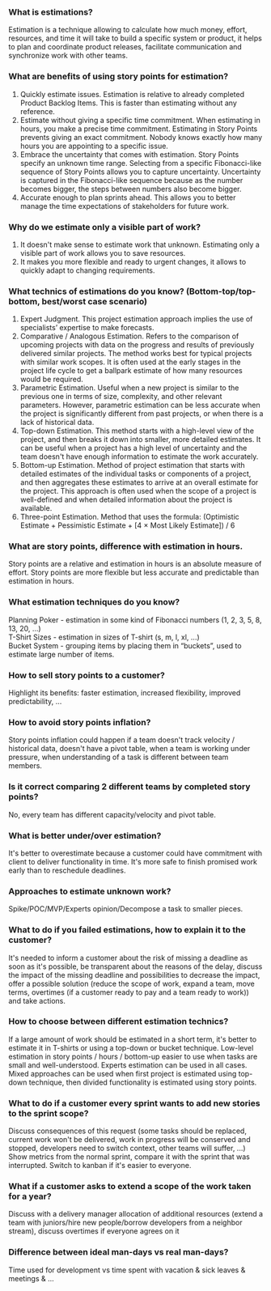 ### What is estimations?
Estimation is a technique allowing to calculate how much money, effort, resources, and time it will take to build a specific system or product, it helps to plan and coordinate product releases, facilitate communication and synchronize work with other teams.

### What are benefits of using story points for estimation?
1. Quickly estimate issues. Estimation is relative to already completed Product Backlog Items. This is faster than estimating without any reference.
2. Estimate without giving a specific time commitment. When estimating in hours, you make a precise time commitment. Estimating in Story Points prevents giving an exact commitment. Nobody knows exactly how many hours you are appointing to a specific issue.
3. Embrace the uncertainty that comes with estimation. Story Points specify an unknown time range. Selecting from a specific Fibonacci-like sequence of Story Points allows you to capture uncertainty. Uncertainty is captured in the Fibonacci-like sequence because as the number becomes bigger, the steps between numbers also become bigger.
4. Accurate enough to plan sprints ahead. This allows you to better manage the time expectations of stakeholders for future work. 

### Why do we estimate only a visible part of work?
1. It doesn't make sense to estimate work that unknown. Estimating only a visible part of work allows you to save resources.
2. It makes you more flexible and ready to urgent changes, it allows to quickly adapt to changing requirements.

### What technics of estimations do you know? (Bottom-top/top-bottom, best/worst case scenario)
1. Expert Judgment. This project estimation approach implies the use of specialists’ expertise to make forecasts.
2. Comparative / Analogous Estimation. Refers to the comparison of upcoming projects with data on the progress and results of previously delivered similar projects. The method works best for typical projects with similar work scopes. It is often used at the early stages in the project life cycle to get a ballpark estimate of how many resources would be required.
3. Parametric Estimation. Useful when a new project is similar to the previous one in terms of size, complexity, and other relevant parameters. However, parametric estimation can be less accurate when the project is significantly different from past projects, or when there is a lack of historical data.
4. Top-down Estimation. This method starts with a high-level view of the project, and then breaks it down into smaller, more detailed estimates. It can be useful when a project has a high level of uncertainty and the team doesn't have enough information to estimate the work accurately.
5. Bottom-up Estimation. Method of project estimation that starts with detailed estimates of the individual tasks or components of a project, and then aggregates these estimates to arrive at an overall estimate for the project. This approach is often used when the scope of a project is well-defined and when detailed information about the project is available.
6. Three-point Estimation. Method that uses the formula: (Optimistic Estimate + Pessimistic Estimate + [4 × Most Likely Estimate]) / 6

### What are story points, difference with estimation in hours.
Story points are a relative and estimation in hours is an absolute measure of effort. Story points are more flexible but less accurate and predictable than estimation in hours.

### What estimation techniques do you know?
Planning Poker - estimation in some kind of Fibonacci numbers (1, 2, 3, 5, 8, 13, 20, ...)\
T-Shirt Sizes - estimation in sizes of T-shirt (s, m, l, xl, ...)\
Bucket System - grouping items by placing them in “buckets”, used to estimate large number of items.

### How to sell story points to a customer?
Highlight its benefits: faster estimation, increased flexibility, improved predictability, ...

### How to avoid story points inflation?
Story points inflation could happen if a team doesn't track velocity / historical data, doesn't have a pivot table, when a team is working under pressure, when understanding of a task is different between team members.

### Is it correct comparing 2 different teams by completed story points?
No, every team has different capacity/velocity and pivot table.
 
### What is better under/over estimation?
It's better to overestimate because a customer could have commitment with client to deliver functionality in time. It's more safe to finish promised work early than to reschedule deadlines. 

### Approaches to estimate unknown work?
Spike/POC/MVP/Experts opinion/Decompose a task to smaller pieces.

### What to do if you failed estimations, how to explain it to the customer?
It's needed to inform a customer about the risk of missing a deadline as soon as it's possible, be transparent about the reasons of the delay, discuss the impact of the missing deadline and possibilities to decrease the impact, offer a possible solution (reduce the scope of work, expand a team, move terms, overtimes (if a customer ready to pay and a team ready to work)) and take actions.

### How to choose between different estimation technics?
If a large amount of work should be estimated in a short term, it's better to estimate it in T-shirts or using a top-down or bucket technique.
Low-level estimation in story points / hours / bottom-up easier to use when tasks are small and well-understood.
Experts estimation can be used in all cases.
Mixed approaches can be used when first project is estimated using top-down technique, then divided functionality is estimated using story points.

### What to do if a customer every sprint wants to add new stories to the sprint scope?
Discuss consequences of this request (some tasks should be replaced, current work won't be delivered, work in progress will be conserved and stopped, developers need to switch context, other teams will suffer, ...)
Show metrics from the normal sprint, compare it with the sprint that was interrupted.
Switch to kanban if it's easier to everyone.

### What if a customer asks to extend a scope of the work taken for a year?
Discuss with a delivery manager allocation of additional resources (extend a team with juniors/hire new people/borrow developers from a neighbor stream), discuss overtimes if everyone agrees on it

### Difference between ideal man-days vs real man-days?
Time used for development vs time spent with vacation & sick leaves & meetings & ...
